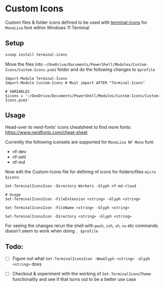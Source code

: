 # Custom Icons
Custom files & folder icons defined to be used with [terminal-icons](https://github.com/devblackops/Terminal-Icons)
for `MonoLisa` font within Windows 11 Terminal

## Setup

```sh
scoop install terminal-icons
```

Move the files into `~/OneDrive/Documents/PowerShell/Modules/Custom-Icons/Custom-Icons.psm1` folder
and do the following changes to `$profile`

```pwsh
Import-Module Terminal-Icons
Import-Module Custom-Icons # Must import AFTER "Terminal-Icons"

# VARIABLES
$icons = '~/OneDrive/Documents/PowerShell/Modules/Custom-Icons/Custom-Icons.psm1'
```

## Usage

Head-over to nerd-fonts' icons cheatsheet to find more fonts: https://www.nerdfonts.com/cheat-sheet

Currently the following iconsets are supported for `MonoLisa NF Mono` font:
- nf-dev
- nf-seti
- nf-md

Now edit the Custom-Icons file for defining nf icons for folders/files `micro $icons`:

```pwsh
Set-TerminalIconsIcon -Directory Workers -Glyph nf-md-cloud

# Usage
Set-TerminalIconsIcon -FileExtension <string> -Glyph <string>

Set-TerminalIconsIcon -FileName <string> -Glyph <string>

Set-TerminalIconsIcon -Directory <string> -Glyph <string>
```

For seeing the changes rerun the shell with `pwsh`, `zsh`, `sh`, `nu` etc commands
doesn't seem to work when doing `. $profile`


## Todo:

- [ ] Figure out what `Set-TerminalIconsIcon -NewGlyph <string> -Glyph <string>` does
- [ ] Checkout & experiment with the working of `Set-TerminalIconsTheme` functionality and see if that turns out to be a better use case

